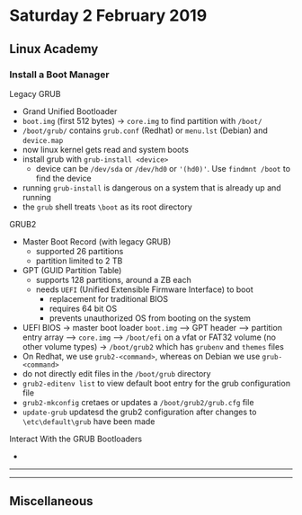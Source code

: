 # Saturday 2 February 2019

## Linux Academy

### Install a Boot Manager

Legacy GRUB

* Grand Unified Bootloader
* `boot.img` (first 512 bytes) -> `core.img` to find partition with `/boot/`
* `/boot/grub/` contains `grub.conf` (Redhat) or `menu.lst` (Debian) and `device.map`
* now linux kernel gets read and system boots
* install grub with `grub-install <device>`
  * device can be `/dev/sda` or `/dev/hd0` or `'(hd0)'`. Use `findmnt /boot` to find the device
* running `grub-install` is dangerous on a system that is already up and running
* the `grub` shell treats `\boot` as its root directory

GRUB2

* Master Boot Record (with legacy GRUB)
  * supported 26 partitions
  * partition limited to 2 TB
* GPT (GUID Partition Table)
  * supports 128 partitions, around a ZB each
  * needs `UEFI` (Unified Extensible Firmware Interface) to boot
    * replacement for traditional BIOS
    * requires 64 bit OS
    * prevents unauthorized OS from booting on the system
* UEFI BIOS -> master boot loader `boot.img` --> GPT header --> partition entry array --> `core.img` --> `/boot/efi` on a vfat or FAT32 volume (no other volume types) -> `/boot/grub2` which has `grubenv` and `themes` files
* On Redhat, we use `grub2-<command>`, whereas on Debian we use `grub-<command>`
* do not directly edit files in the `/boot/grub` directory
* `grub2-editenv list` to view default boot entry for the grub configuration file
* `grub2-mkconfig` cretaes or updates a `/boot/grub2/grub.cfg` file
* `update-grub` updatesd the grub2 configuration after changes to `\etc\default\grub` have been made

Interact With the GRUB Bootloaders

* 

----
----

## Miscellaneous